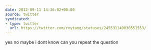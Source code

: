 ```yaml
---
date: 2012-09-11 14:36:02+00:00
source: twitter
syndicated:
- type: twitter
  url: https://twitter.com/roytang/statuses/245531149030551553/
---
```


yes no maybe i dont know can you repeat the question